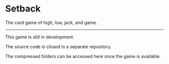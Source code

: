 # Setback
The card game of high, low, jack, and game.
___
This game is still in development.

The source code is closed in a separate repository.

The compressed folders can be accessed here once the game is available.
